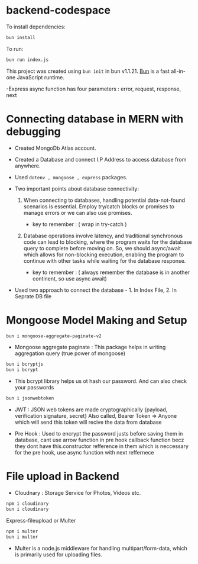# backend-codespace

To install dependencies:

```bash
bun install
```

To run:

```bash
bun run index.js
```

This project was created using `bun init` in bun v1.1.21. [Bun](https://bun.sh) is a fast all-in-one JavaScript runtime.

-Express async function has four parameters : error, request, response, next

# Connecting database in MERN with debugging

- Created MongoDb Atlas account.
- Created a Database and connect I.P Address to access database from anywhere.
- Used `dotenv , mongoose , express` packages.
- Two important points about database connectivity: 

    1. When connecting to databases, handling potential data-not-found scenarios is essential. Employ try/catch blocks or promises to manage errors or we can also use promises.

        - key to remember : ( wrap in try-catch )

    2. Database operations involve latency, and traditional synchronous code can lead to blocking, where the program waits for the database query to complete before moving on. So, we should async/await which allows for non-blocking execution, enabling the program to continue with other tasks while waiting for the database response. 

        - key to remember :  ( always remember the database is in another continent, so use async await)

- Used two approach to connect the database - 1. In Index File, 2. In Seprate DB file

# Mongoose Model Making and Setup

```bash
bun i mongoose-aggregate-paginate-v2
```
- Mongoose aggregate paginate : This package helps in writing aggregation query (true power of mongoose)

```bash
bun i bcryptjs 
bun i bcrypt
```
- This bcrypt library helps us ot hash our password. And can also check your passwords

```bash
bun i jsonwebtoken
```
- JWT : JSON web tokens are made cryptographically {payload, verification signature, secret}
Also called, Bearer Token =>  Anyone which will send this token will recive the data from database

- Pre Hook : Used to encrypt the password justs before saving them in database, cant use arrow function in pre hook callback function becz they dont have this.constructor refference in them which is neccessary for the pre hook, use async function with next reffernece

# File upload in Backend
- Cloudnary : Storage Service for Photos, Videos etc.
```bash
npm i cloudinary
bun i cloudinary
```

Express-fileupload or Multer
```bash
npm i multer
bun i multer
```
- Multer is a node.js middleware for handling multipart/form-data, which is primarily used for uploading files.